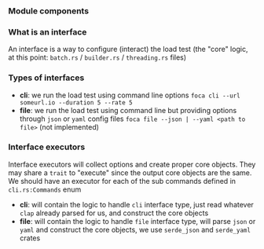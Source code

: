 ### Module components
### What is an interface
An interface is a way to configure (interact) the load test (the "core" logic, at this point: `batch.rs` / `builder.rs` / `threading.rs` files)
### Types of interfaces
- **cli**: we run the load test using command line options `foca cli --url someurl.io --duration 5 --rate 5`
- **file**: we run the load test using command line but providing options through `json` or `yaml` config files `foca file --json | --yaml <path to file>` (not implemented)
### Interface executors
Interface executors will collect options and create proper core objects. They may share a `trait` to "execute" since the output core objects are the same. We should have an executor for each of the sub commands defined in `cli.rs:Commands` enum
- **cli**: will contain the logic to handle `cli` interface type, just read whatever `clap` already parsed for us, and construct the core objects
- **file**: will contain the logic to handle `file` interface type, will parse `json` or `yaml` and construct the core objects, we use `serde_json` and `serde_yaml` crates
